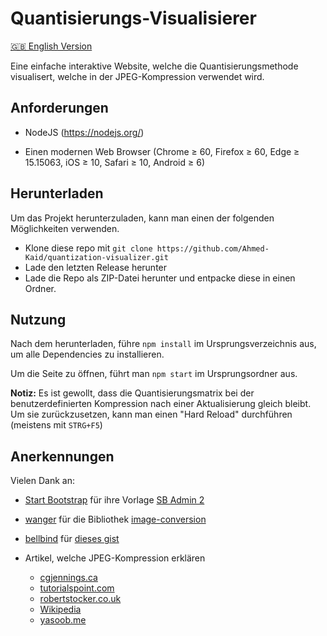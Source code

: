 # Quantisierungs-Visualisierer

[🇬🇧 English Version](https://github.com/Ahmed-Kaid/quantization-visualizer/blob/main/README.md)

Eine einfache interaktive Website, welche die Quantisierungsmethode visualisert, welche in der JPEG-Kompression verwendet wird.

## Anforderungen

- NodeJS (https://nodejs.org/)

- Einen modernen Web Browser
  (Chrome ≥ 60, Firefox ≥ 60, Edge ≥ 15.15063, iOS ≥ 10, Safari ≥ 10, Android ≥ 6)

## Herunterladen

Um das Projekt herunterzuladen, kann man einen der folgenden Möglichkeiten verwenden.

- Klone diese repo mit `git clone https://github.com/Ahmed-Kaid/quantization-visualizer.git`
- Lade den letzten Release herunter
- Lade die Repo als ZIP-Datei herunter und entpacke diese in einen Ordner.

## Nutzung

Nach dem herunterladen, führe `npm install` im Ursprungsverzeichnis aus, um alle Dependencies zu installieren.

Um die Seite zu öffnen, führt man `npm start` im Ursprungsordner aus.

**Notiz:** Es ist gewollt, dass die Quantisierungsmatrix bei der benutzerdefinierten Kompression nach einer Aktualisierung gleich bleibt. Um sie zurückzusetzen, kann man einen "Hard Reload" durchführen (meistens mit `STRG+F5`)

## Anerkennungen

Vielen Dank an:

- [Start Bootstrap](https://github.com/startbootstrap) für ihre Vorlage [SB Admin 2](https://github.com/startbootstrap/startbootstrap-sb-admin-2)

- [wanger](https://github.com/WangYuLue/) für die Bibliothek [image-conversion](https://github.com/WangYuLue/image-conversion)

- [bellbind](https://gist.github.com/bellbind) für [dieses gist](https://gist.github.com/bellbind/eb3419516e00fdfa13f472d82fd1b495)

- Artikel, welche JPEG-Kompression erklären

  - [cgjennings.ca](https://cgjennings.ca/articles/jpeg-compression/)
  - [tutorialspoint.com](https://www.tutorialspoint.com/dip/introduction_to_jpeg_compression.htm)
  - [robertstocker.co.uk](https://www.robertstocker.co.uk/jpeg/jpeg_new_1.htm)
  - [Wikipedia](https://en.wikipedia.org/wiki/JPEG#JPEG_compression)
  - [yasoob.me](https://yasoob.me/posts/understanding-and-writing-jpeg-decoder-in-python/#huffman-encoding)
